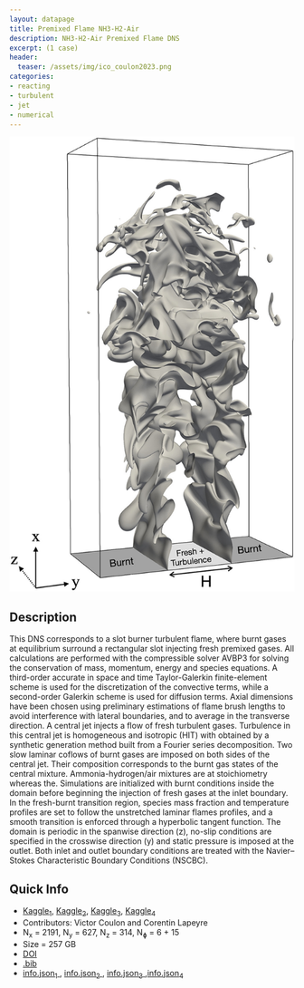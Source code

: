 ```yaml
---
layout: datapage
title: Premixed Flame NH3-H2-Air
description: NH3-H2-Air Premixed Flame DNS
excerpt: (1 case)
header:
  teaser: /assets/img/ico_coulon2023.png
categories: 
- reacting
- turbulent
- jet
- numerical
---
```


<div class="sidebar__right" style="top: 130px; text-align: center;">
    <img src="./assets/img/coulon2023.jpg" alt="Image 1">
</div>

## Description
This DNS corresponds to a slot burner turbulent flame, where burnt gases at equilibrium surround a rectangular slot injecting fresh premixed gases. All calculations are performed with the compressible solver AVBP3 for solving the conservation of mass, momentum, energy and species equations. A third-order accurate in space and time Taylor-Galerkin finite-element scheme is used for the discretization of the convective terms, while a second-order Galerkin scheme is used for diffusion terms. Axial dimensions have been chosen using preliminary estimations of flame brush lengths to avoid interference with lateral boundaries, and to average in the transverse direction. A central jet injects a flow of fresh turbulent gases. Turbulence in this central jet is homogeneous and isotropic (HIT) with obtained by a synthetic generation method built from a Fourier series decomposition. Two slow laminar coflows of burnt gases are imposed on both sides of the central jet. Their composition corresponds to the burnt gas states of the central mixture. Ammonia-hydrogen/air mixtures are at stoichiometry whereas the. Simulations are initialized with burnt conditions inside the domain before beginning the injection of fresh gases at the inlet boundary. In the fresh-burnt transition region, species mass fraction and temperature profiles are set to follow the unstretched laminar flames profiles, and a smooth transition is enforced through a hyperbolic tangent function. The domain is periodic in the spanwise direction (z), no-slip conditions are specified in the crosswise direction (y) and static pressure is imposed at the outlet. Both inlet and outlet boundary conditions are treated with the Navier–Stokes Characteristic Boundary Conditions (NSCBC). 

## Quick Info
* <a href="https://www.kaggle.com/datasets/victorcoulon/premixed-flame-nh3-h2-dns-1">Kaggle<sub>1</sub></a>, <a href="https://www.kaggle.com/datasets/victorcoulon/premixed-flame-nh3-h2-dns-2">Kaggle<sub>2</sub></a>, <a href="https://www.kaggle.com/datasets/victorcoulon/premixed-flame-nh3-h2-dns-3">Kaggle<sub>3</sub></a>, <a href="https://www.kaggle.com/datasets/victorcoulon/premixed-flame-nh3-h2-dns-4">Kaggle<sub>4</sub></a>
* Contributors:  Victor Coulon and Corentin Lapeyre
* N<sub>x</sub> = 2191, N<sub>y</sub> = 627, N<sub>z</sub> = 314, N<sub>&#632;</sub> = 6 + 15
* Size = 257 GB 
* <a href="https://doi.org/10.1016/j.combustflame.2023.112933">DOI</a><BR>
* <a href="./assets/bib/coulon2023.bib">.bib</a><BR>
* <a href="./assets/json/coulon2023/premixed-flame-nh3-h2-dns-1-info.json">info.json<sub>1</sub> </a>, <a href="./assets/json/coulon2023/premixed-flame-nh3-h2-dns-2-info.json">info.json<sub>2</sub> </a>, <a href="./assets/json/coulon2023/premixed-flame-nh3-h2-dns-3-info.json">info.json<sub>3</sub> </a>,<a href="./assets/json/coulon2023/premixed-flame-nh3-h2-dns-4-info.json">info.json<sub>4</sub> </a>
